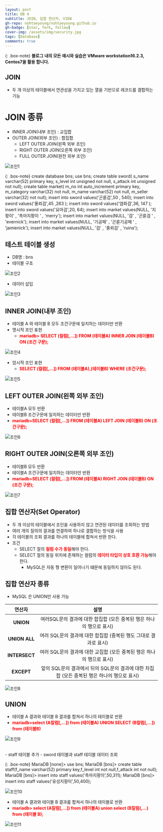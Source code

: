 ```yaml
---
layout: post
title: DB 4
subtitle: JOIN, 집합 연산자, VIEW
gh-repo: nohtaeyoung/nohtaeyoung.github.io
gh-badge: [star, fork, follow]
cover-img: /assets/img/security.jpg
tags: [Database]
comments: true
---
```



{: .box-note}
<b>블로그 내의 모든 예시와 실습은 VMware workstation16.2.3, Centos7을 활용 합니다.<br></b>

## JOIN
- 두 개 이상의 테이블에서 연관성을 가지고 있는 열을 기반으로 레코드를 결합하는 기능

# JOIN 종류
- INNER JOIN(내부 조인) : 교집합
- OUTER JOIN(외부 조인) : 합집합
  - LEFT OUTER JOIN(왼쪽 외부 조인)
  - RIGHT OUTER JOIN(오른쪽 외부 조인)
  - FULL OUTER JOIN(완전 외부 조인)

![조인1](../assets/img/조인1.png) 

{: .box-note}
create database bns;
use bns;
create table sword(
s_name varchar(52) primary key,
s_level int unsigned not null,
s_attack int unsigned not null);
create table market(
m_no int auto_increment primary key,
m_category varchar(32) not null,
m_name varchar(52) not null,
m_seller varchar(32) not null);
insert into sword values('곤륜검',50 , 540);
insert into sword values('풍뢰검',45 ,263 );
insert into sword values('염화검',36, 147 );
insert into sword values('요마검',20, 64);
insert into market values(NULL, '지팡이' , '촉마지팡이 ' , 'merry'); 
insert into market values(NULL, '검' , '곤륜검 ' , 'evernick');
insert into market values(NULL, '기공패' , '곤륜기공패 ' , 'jamienick');
insert into market values(NULL, '검' , '풍뢰검' , 'ruina');

## 테스트 테이블 생성
- DB명 : bns
- 테이블 구조

![조인2](../assets/img/조인2.png) 

- 데이터 삽입

![조인3](../assets/img/조인3.png)

## INNER JOIN(내부 조인)
- 테이블 A 와 테이블 B 모두 조건구문에 일치하는 데이터만 반환
- 명시적 조인 표현
  - <b style="color:red">mariadb> SELECT (컬럼[,...]) FROM (테이블A) INNER JOIN (테이블B) ON (조건 구문);</b>

![조인4](../assets/img/조인4.png)

- 암시적 조인 표현
  - <b style="color:red">SELECT (컬럼[,...]) FROM (테이블A),(테이블B) WHERE (조건구문);</b>

![조인5](../assets/img/조인5.png)

## LEFT OUTER JOIN(왼쪽 외부 조인)
- 테이블A 모두 반환
- 테이블B 조건구문에 일치하는 데이터만 반환
- <b style="color:red">mariadb>SELECT (컬럼[,...]) FROM (테이블A) LEFT JOIN (테이블B) ON (조건구문);</b>

![조인6](../assets/img/조인6.png)

## RIGHT OUTER JOIN(오른쪽 외부 조인)
- 테이블B 모두 반환
- 테이블A 조건구문에 일치하는 데이터만 반환
- <b style="color:red">mariadb>SELECT (컬럼[,...]) FROM (테이블A) RIGHT JOIN (테이블B) ON (조건 구문);</b>

![조인7](../assets/img/조인7.png)

## 집합 연산자(Set Operator)
- 두 개 이상의 테이블에서 조인을 사용하지 않고 연관된 데이터를 조회하는 방법
- 여러 개의 질의의 결과를 연결하여 하나로 결합하는 방식을 사용
- 각 테이블의 조회 결과를 하나의 테이블에 합쳐서 반환 한다.
- 조건
  - SELECT 절의 <b style="color:red">컬럼 수가 동일</b>해야 한다.
  - SELECT 절의 동일 위치에 존재하는 컬럼의 <b style="color:red">데이터 타입이 상호 호환 가능</b>해야 한다.
    - MySQL은 자동 형 변환이 일어나기 떄문에 동일하지 않아도 된다.

## 집합 연산자 종류
- MySQL 은 UNION만 사용 가능

|연산자|설명|
|:-------:|:----------:|
|<b>UNION</b>|여러SQL문의 결과에 대한 합집합 (모든 중복된 행은 하나의 행으로 표시)|
|<b>UNION ALL</b>|여러 SQL문의 결과에 대한 합집합 (중복된 행도 그대로 결과로 표시)|
|<b>INTERSECT</b>|여러 SQL문의 결과에 대한 교집합 (모든 중복된 행은 하나의 행으로 표시)|
|<b>EXCEPT</b>|앞의 SQL문의 결과에서 뒤의 SQL문의 결과에 대한 차집합 (모든 중복된 행은 하나의 행으로 표시)|

![조인8](../assets/img/조인8.png)

## UNION
- 테이블 A 결과와 테이블 B 결과를 합쳐서 하나의 테이블로 반환
- <b style="color:red">mariadb>select (A칼럼[,...]) from (테이블A) UNION SELECT (B칼럼[,...]) from (테이블B)</b>

![조인9](../assets/img/조인9.png)
  
<br>
- staff 테이블 추가
- sword 테이블과 staff 테이블 데이터 조회

{: .box-note}
MariaDB [none]> use bns;
MariaDB [bns]> create table staff(f_name varchar(52) primary key,f_level int not null,f_attack int not null);
MariaDB [bns]> insert into staff values('촉마지팡이',50,311);
MariaDB [bns]> insert into staff values('유성지팡이',50,400);

![조인10](../assets/img/조인10.png)

- 테이블 A 결과와 테이블 B 결과를 합쳐서 하나의 테이블로 반환
- <b style="color:red">mariadb> select (A칼럼[,...]) from (테이블A) union select (B칼럼(,...) from (테이블 B);</b>

![조인11](../assets/img/조인11.png)

